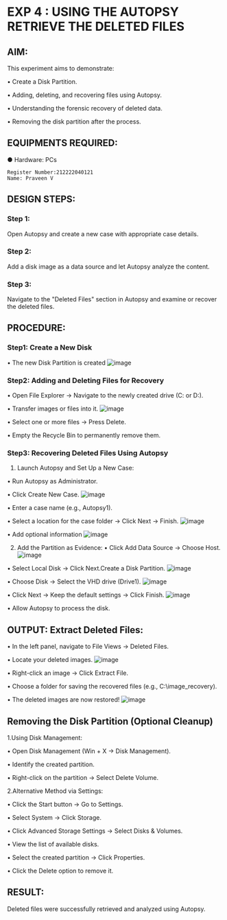 # EXP 4 : USING THE AUTOPSY RETRIEVE THE DELETED FILES

## AIM:
This experiment aims to demonstrate:

  •	Create a Disk Partition.
  
  •	Adding, deleting, and recovering files using Autopsy.
  
  •	Understanding the forensic recovery of deleted data.
  
  •	Removing the disk partition after the process.

## EQUIPMENTS REQUIRED:
  ●	Hardware: PCs

```
Register Number:212222040121
Name: Praveen V
```

## DESIGN STEPS:
### Step 1:
Open Autopsy and create a new case with appropriate case details.

### Step 2:
Add a disk image as a data source and let Autopsy analyze the content.

### Step 3:
Navigate to the "Deleted Files" section in Autopsy and examine or recover the deleted files.


## PROCEDURE:
### Step1: Create a New Disk
  •	The new Disk Partition is created
  ![image](https://github.com/user-attachments/assets/19b59ff8-d8f8-4d0f-8d4a-5e1394c8c037)

### Step2: Adding and Deleting Files for Recovery
  •	Open File Explorer → Navigate to the newly created drive (C: or D:).
  
  •	Transfer images or files into it.
  ![image](https://github.com/user-attachments/assets/29edf11c-b7fb-49ea-9ce9-aba1215bc421)
  
  •	Select one or more files → Press Delete.
  
  •	Empty the Recycle Bin to permanently remove them.
  
### Step3: Recovering Deleted Files Using Autopsy
1. Launch Autopsy and Set Up a New Case:
 
  •	Run Autopsy as Administrator.

  •	Click Create New Case.
  ![image](https://github.com/user-attachments/assets/2a61d108-a014-4d70-a1f4-a58f715649f4)

  •	Enter a case name (e.g., Autopsy1).
  
  •	Select a location for the case folder → Click Next → Finish.
  ![image](https://github.com/user-attachments/assets/78ea718c-53a4-4512-8f3f-75538efd7d02)

  •	Add optional information
  ![image](https://github.com/user-attachments/assets/94e6ef9e-656b-4e66-b8cf-072045ba66e0)

2. Add the Partition as Evidence:
  •	Click Add Data Source → Choose Host.
  ![image](https://github.com/user-attachments/assets/aefff756-879c-4b26-93ca-866ed25736d4)

  •	Select Local Disk → Click Next.Create a Disk Partition.
  ![image](https://github.com/user-attachments/assets/f39ac8c9-89cd-42b9-b77a-ad6e69b4a54b)

  •	Choose Disk → Select the VHD drive (Drive1).
  ![image](https://github.com/user-attachments/assets/6114610a-5118-41fc-9f6c-07697c873d78)

  •	Click Next → Keep the default settings → Click Finish.
  ![image](https://github.com/user-attachments/assets/36c06665-32e1-4b85-9aca-24312320425b)

  •	Allow Autopsy to process the disk.

## OUTPUT: Extract Deleted Files:
  •	In the left panel, navigate to File Views → Deleted Files.
  
  •	Locate your deleted images.
  ![image](https://github.com/user-attachments/assets/769879a0-0209-4541-9107-eee21a1330df)

  •	Right-click an image → Click Extract File.
  
  •	Choose a folder for saving the recovered files (e.g., C:\image_recovery).
  
  •	The deleted images are now restored!
  ![image](https://github.com/user-attachments/assets/c50ac6b2-bb5e-489b-a93e-6dad4af1de2e)

## Removing the Disk Partition (Optional Cleanup)
1.Using Disk Management:

  •	Open Disk Management (Win + X → Disk Management).
  
  •	Identify the created partition.
  
  •	Right-click on the partition → Select Delete Volume.
  
2.Alternative Method via Settings:

  •	Click the Start button → Go to Settings.
  
  •	Select System → Click Storage.
  
  •	Click Advanced Storage Settings → Select Disks & Volumes.
  
  •	View the list of available disks.
  
  •	Select the created partition → Click Properties.
  
  •	Click the Delete option to remove it.


## RESULT:
Deleted files were successfully retrieved and analyzed using Autopsy.
